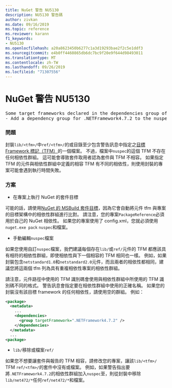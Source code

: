 ```yaml
---
title: NuGet 警告 NU5130
description: NU5130 警告碼
author: zivkan
ms.date: 09/16/2019
ms.topic: reference
ms.reviewer: karann
f1_keywords:
- NU5130
ms.openlocfilehash: a20a8623450b6277c1a3d19293bae2f2c5e1ddf3
ms.sourcegitcommit: e4b0ff4460865db6dc7bc9f20e9f644d98493011
ms.translationtype: MT
ms.contentlocale: zh-TW
ms.lasthandoff: 09/26/2019
ms.locfileid: "71307556"
---
```

# <a name="nuget-warning-nu5130"></a>NuGet 警告 NU5130

<pre>Some target frameworks declared in the dependencies group of the nuspec and the lib/ref folder have compatible matches, but not exact matches in the other location. Unless intentional, consult the list of actions below:
- Add a dependency group for .NETFramework4.7.2 to the nuspec</pre>

### <a name="issue"></a>問題

封裝`lib/<tfm>/`中`ref/<tfm>/`的或目錄至少包含警告訊息中指定之[目標 Framework 標記（TFM）](../target-frameworks.md)的一個檔案。 不過，檔案中`nuspec`的這個 TFM 不存在任何相依性群組。 這可能會導致套件取用者認為套件與 TFM 不相容。 如果指定 TFM 的元件與相依性群組中定義的相容 TFM 有不同的相依性，則使用封裝的專案可能會遇到執行時間失敗。

### <a name="solution"></a>方案

* 在專案上執行 NuGet 的套件目標

可能的話，請使用[NuGet 的 MSBuild 套件目標](../msbuild-targets.md)，因為它會自動將元件 tfm 與專案的目標架構中的相依性群組進行比對。 請注意，您的專案`PackageReference`必須用於自己的 NuGet 相依性。 如果您的專案使用了 config.xml，您就必須使用`nuget.exe pack` `nuspec`和檔案。

* 手動編輯`nuspec`檔案

如果您使用自訂`nuspec`檔案，我們建議每個存在`lib/`或`ref/`元件的 TFM 都應該具有相符的相依性群組，即使相依性與下一個相容的 TFM 相同也一樣。 例如，如果封裝包含`netstandard1.0`和`netstandard2.0`元件，而且兩者的相依性都相同，建議您將這兩個 tfm 列為具有重複相依性專案的相依性群組。

請注意，元件路徑中使用的 TFM 識別碼會使用與相依性群組中所使用的 TFM 識別碼不同的格式。 警告訊息會指定要在相依性群組中使用的正確名稱。 如果您的封裝沒有該目標 framework 的任何相依性，請使用空的群組。 例如：

```xml
<package>
  <metadata>
    ...
    <dependencies>
      <group targetFramework=".NETFramework4.7.2" />
    </dependencies>
  </metadata>
  ...
<package>
```

* `lib/`移除或檔案`ref/`

如果您不想要讓套件與報告的 TFM 相容，請修改您的專案，讓該`lib/<tfm>/` TFM `ref/<tfm>/`的套件中沒有或檔案。 例如，如果警告指出要將`.NETFramework4.7.2`的相依性群組加入`nuspec`至，則從封裝中移除`lib/net472/*`任何`ref/net472/*`和檔案。
